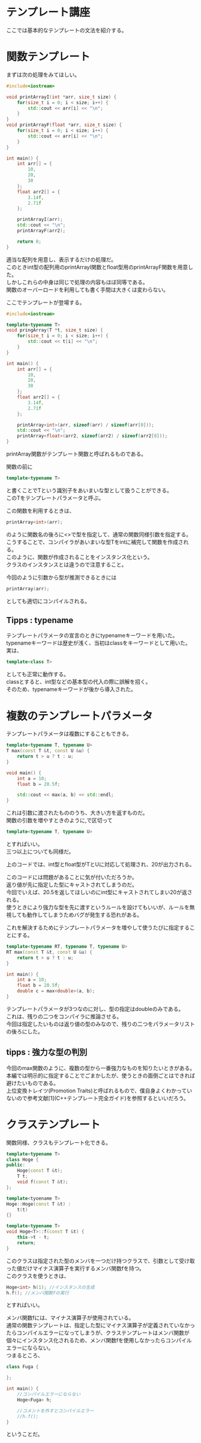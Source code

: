 # テンプレート講座

ここでは基本的なテンプレートの文法を紹介する。  

# 関数テンプレート

まずは次の処理をみてほしい。  

``` cpp
#include<iostream>

void printArrayI(int *arr, size_t size) {
    for(size_t i = 0; i < size; i++) {
        std::cout << arr[i] << "\n";
    }
}
void printArrayF(float *arr, size_t size) {
    for(size_t i = 0; i < size; i++) {
        std::cout << arr[i] << "\n";
    }
}

int main() {
    int arr[] = {
        10,
        20,
        30
    };
    float arr2[] = {
        3.14f,
        2.71f
    };

    printArrayI(arr);
    std::cout << "\n";
    printArrayF(arr2);

    return 0;
}
```

適当な配列を用意し、表示するだけの処理だ。  
このときint型の配列用のprintArrayI関数とfloat型用のprintArrayF関数を用意した。  
しかしこれらの中身は同じで処理の内容もほぼ同等である。  
関数のオーバーロードを利用しても書く手間は大きくは変わらない。  

ここでテンプレートが登場する。  

```cpp
#include<iostream>

template<typename T>
void pringArray(T *t, size_t size) {
    for(size_t i = 0; i < size; i++) {
        std::cout << t[i] << "\n";
    }
}

int main() {
    int arr[] = {
        10,
        20,
        30
    };
    float arr2[] = {
        3.14f,
        2.71f
    };

    printArray<int>(arr, sizeof(arr) / sizeof(arr[0]));
    std::cout << "\n";
    printArray<float>(arr2, sizeof(arr2) / sizeof(arr2[0]));
}
```

printArray関数がテンプレート関数と呼ばれるものである。  

関数の前に
```cpp
template<typename T>
```
と書くことでTという識別子をあいまいな型として扱うことができる。  
このTをテンプレートパラメータと呼ぶ。  

この関数を利用するときは、  
```cpp
printArray<int>(arr);
```
のように関数名の後ろに<>で型を指定して、通常の関数同様引数を指定する。  
こうすることで、コンパイラがあいまいな型Tをintに補完して関数を作成される。  
このように、関数が作成されることをインスタンス化という。  
クラスのインスタンスとは違うので注意すること。  

今回のように引数から型が推測できるときには  
```cpp
printArray(arr);
```
としても適切にコンパイルされる。  

## Tipps : typename

テンプレートパラメータの宣言のときにtypenameキーワードを用いた。  
typenameキーワードは歴史が浅く、当初はclassをキーワードとして用いた。  
実は、
```cpp
template<class T>
```
としても正常に動作する。  
classとすると、int型などの基本型の代入の際に誤解を招く。  
そのため、typenameキーワードが後から導入された。  

# 複数のテンプレートパラメータ

テンプレートパラメータは複数にすることもできる。  

```cpp
template<typename T, typename U>
T max(const T &t, const U &u) {
    return t > u ? t : u;
}

void main() {
    int a = 10;
    float b = 20.5f;

    std::cout << max(a, b) << std::endl;
}
```

これは引数に渡されたもののうち、大きい方を返すものだ。  
関数の引数を増やすときのように,で区切って
```cpp
template<typename T, typename U>
```
とすればいい。  
三つ以上についても同様だ。  

上のコードでは、int型とfloat型がTとUに対応して処理され、20が出力される。  

このコードには問題があることに気が付いただろうか。  
返り値が先に指定した型にキャストされてしまうのだ。  
今回でいえば、20.5を返してほしいのにint型にキャストされてしまい20が返される。  
使うときにより強力な型を先に渡すというルールを設けてもいいが、ルールを無視しても動作してしまうためバグが発生する恐れがある。  

これを解決するためにテンプレートパラメータを増やして使うたびに指定することにする。  

```cpp
template<typename RT, typename T, typename U>
RT max(const T &t, const U &u) {
    return t > u ? t : u;
}

int main() {
    int a = 10;
    float b = 20.5f;
    double c = max<double>(a, b);
}
```

テンプレートパラメータが3つなのに対し、型の指定はdoubleのみである。  
これは、残りの二つをコンパイラに推論させる。  
今回は指定したいものは返り値の型のみなので、残りの二つをパラメータリストの後ろにした。  

## tipps : 強力な型の判別

今回のmax関数のように、複数の型から一番強力なものを知りたいときがある。  
本編では明示的に指定することでごまかしたが、使うときの面倒ごとはできれば避けたいものである。  
上位変換トレイツ(Promotion Traits)と呼ばれるもので、僕自身よくわかっていないので参考文献\[1](C++テンプレート完全ガイド)を参照するといいだろう。  

# クラステンプレート

関数同様、クラスもテンプレート化できる。  

```cpp
template<typename T>
class Hoge {
public:
    Hoge(const T &t);
    T t;
    void f(const T &t);
};

template<tyoename T>
Hoge::Hoge(const T &t) : 
    t(t)
{}

template<typename T>
void Hoge<T>::f(const T &t) {
    this->t - t;
    return;
}
```

このクラスは指定された型のメンバを一つだけ持つクラスで、引数として受け取った値だけマイナス演算子を実行するメンバ関数fを持つ。  
このクラスを使うときは、
```cpp
Hoge<int> h(1); //インスタンスの生成
h.f(); //メンバ関数fの実行
```
とすればいい。  



メンバ関数fには、マイナス演算子が使用されている。  
通常の関数テンプレートは、指定した型にマイナス演算子が定義されていなかったらコンパイルエラーになってしまうが、クラステンプレートはメンバ関数が個々にインスタンス化されるため、メンバ関数fを使用しなかったらコンパイルエラーにならない。  
つまるところ、
```cpp
class Fuga {

};

int main() {
    //コンパイルエラーにならない
    Hoge<Fuga> h;

    //コメントを外すとコンパイルエラー
    //h.f();
}
```

ということだ。  

